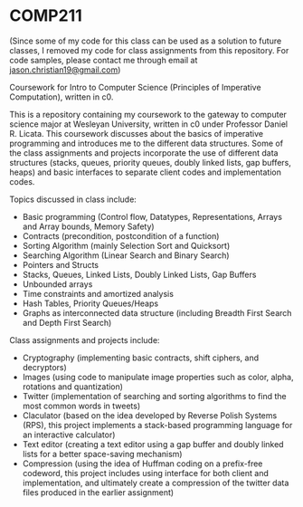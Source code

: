 # COMP211
(Since some of my code for this class can be used as a solution to future classes, I removed my code for class assignments from this repository. For code samples, please contact me through email at jason.christian19@gmail.com)

Coursework for Intro to Computer Science (Principles of Imperative Computation), written in c0.

This is a repository containing my coursework to the gateway to computer science major at Wesleyan University, written in c0 under Professor Daniel R. Licata. This coursework discusses about the basics of imperative programming and introduces me to the different data structures. Some of the class assignments and projects incorporate the use of different data structures (stacks, queues, priority queues, doubly linked lists, gap buffers, heaps) and basic interfaces to separate client codes and implementation codes.

Topics discussed in class include:
- Basic programming (Control flow, Datatypes, Representations, Arrays and Array bounds, Memory Safety)
- Contracts (precondition, postcondition of a function)
- Sorting Algorithm (mainly Selection Sort and Quicksort)
- Searching Algorithm (Linear Search and Binary Search)
- Pointers and Structs
- Stacks, Queues, Linked Lists, Doubly Linked Lists, Gap Buffers
- Unbounded arrays
- Time constraints and amortized analysis
- Hash Tables, Priority Queues/Heaps
- Graphs as interconnected data structure (including Breadth First Search and Depth First Search)

Class assignments and projects include:
- Cryptography (implementing basic contracts, shift ciphers, and decryptors)
- Images (using code to manipulate image properties such as color, alpha, rotations and quantization)
- Twitter (implementation of searching and sorting algorithms to find the most common words in tweets)
- Claculator (based on the idea developed by Reverse Polish Systems (RPS), this project implements a stack-based programming language for an interactive calculator)
- Text editor (creating a text editor using a gap buffer and doubly linked lists for a better space-saving mechanism)
- Compression (using the idea of Huffman coding on a prefix-free codeword, this project includes using interface for both client and implementation, and ultimately create a compression of the twitter data files produced in the earlier assignment)
